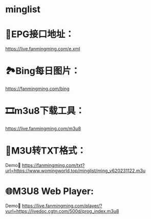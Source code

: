 # minglist

# 📆EPG接口地址：
https://live.fanmingming.com/e.xml
# 🏞️Bing每日图片： 
https://fanmingming.com/bing
# 🎞️m3u8下载工具：
https://live.fanmingming.com/m3u8
# 📄M3U转TXT格式：
Demo🔗 https://fanmingming.com/txt?url=https://www.womingworld.top/minglist/ming_v620231122.m3u
# 🌐M3U8 Web Player:
Demo🔗 https://live.fanmingming.com/player/?vurl=https://livedoc.cgtn.com/500d/prog_index.m3u8
